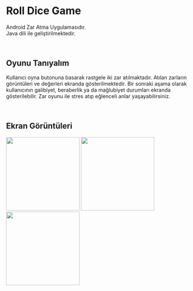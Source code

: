 # Roll Dice Game

Android Zar Atma Uygulamasıdır. <br>
Java dili ile geliştirilmektedir.

<br>

## Oyunu Tanıyalım

Kullanıcı oyna butonuna basarak rastgele iki zar atılmaktadır.
Atılan zarların görüntüleri ve değerleri ekranda gösterilmektedir.
Bir sonraki aşama olarak kullanıcının galibiyet, beraberlik ya da mağlubiyet durumları ekranda gösterilebilir.
Zar oyunu ile stres atıp eğlenceli anlar yaşayabilirsiniz.

<br>

## Ekran Görüntüleri


<img src="toDoList1.png" width="200" /> <img src="toDoList6.png" width="200" /> <img src="toDoList2.png" width="200" />

